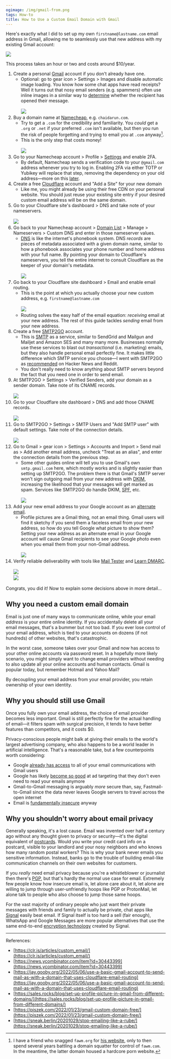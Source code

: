 ```yaml
---
ogimage: /img/gmail-from.png
tags: How-to
title: How to Use a Custom Email Domain with Gmail
---
```


Here's exactly what I did to set up my own `firstname@lastname.com` email address in Gmail, allowing me to seamlessly use that new address with my existing Gmail account:

![](/img/gmail-from.png)

This process takes an hour or two and costs around $10/year.

1. Create a personal [Gmail](https://www.google.com/gmail/about/) account if you don't already have one.
   - Optional: go to gear icon > Settings > Images and disable automatic image loading. You know how some chat apps have read receipts? Well it turns out that nosy email senders (e.g. spammers) often use inline images in a similar way to [determine](https://www.wired.com/2013/12/turn-gmail-auto-image-loading-off/) whether the recipient has opened their message.<br><br>![](/img/gmail-images.png)
1. Buy a domain name at [Namecheap](https://www.namecheap.com/), e.g. `chaidarun.com`.
   - Try to get a `.com` for the credibility and familiarity. You _could_ get a `.org` or `.net` if your preferred `.com` isn't available, but then you run the risk of people forgetting and trying to email you at `.com` anyway[^fawm].
   - This is the only step that costs money!<br><br>![](/img/namecheap-domain.png)
1. Go to your Namecheap account > Profile > [Settings](https://ap.www.namecheap.com/settings/security) and enable 2FA.
   - By default, Namecheap sends a verification code to your `@gmail.com` address whenever you try to log in. Enabling 2FA via either TOTP or Yubikey will replace that step, removing the dependency on your old address&mdash;more on this [later](#why-you-need-a-custom-email-domain).
1. Create a free [Cloudflare](https://www.cloudflare.com/) account and "Add a Site" for your new domain
   - Like me, you might already be using their free CDN on your personal website. You should just reuse your existing site entry if your desired custom email address will be on the same domain.
1. Go to your Cloudflare site's dashboard > DNS and take note of your nameservers.<br><br>![](/img/cloudflare-nameservers.png)
1. Go back to your Namecheap account > [Domain List](https://ap.www.namecheap.com/domains/list/) > Manage > Nameservers > Custom DNS and enter in those nameserver values.
   - [DNS](https://en.wikipedia.org/wiki/Domain_Name_System) is like the internet's phonebook system. DNS _records_ are pieces of metadata associated with a given domain name, similar to how a phonebook associates your phone number and home address with your full name. By pointing your domain to Cloudflare's nameservers, you tell the entire internet to consult Cloudflare as the keeper of your domain's metadata.<br><br>![](/img/namecheap-nameservers.png)
1. Go back to your Cloudflare site dashboard > Email and enable email routing.
   - This is the point at which you actually choose your new custom address, e.g. `firstname@lastname.com`<br><br>![](/img/cloudflare-routing.png)
   - Routing solves the easy half of the email equation: _receiving_ email at your new address. The rest of this guide tackles _sending_ email from your new address.
1. Create a free [SMTP2GO](https://www.smtp2go.com/) account.
   - This is [SMTP](https://en.wikipedia.org/wiki/Simple_Mail_Transfer_Protocol) as a service, similar to SendGrid and Mailgun and Mailjet and Amazon SES and many many more. Businesses normally use these services to blast out _transactional_ (i.e. marketing) emails, but they also handle personal email perfectly fine. It makes little difference which SMTP service you choose&mdash;I went with SMTP2GO as [recommended](https://www.reddit.com/r/selfhosted/comments/wt88z6/what_is_the_best_free_smtp_solution_to_use_with/) on Hacker News and Reddit.
   - You don't really need to know anything about SMTP servers beyond the fact that you need one in order to send email.
1. At SMTP2GO > Settings > Verified Senders, add your domain as a sender domain. Take note of its CNAME records.<br><br>![](/img/smtp2go-senders.png)
1. Go to your Cloudflare site dashboard > DNS and add those CNAME records.<br><br>![](/img/smtp.png)
1. Go to SMTP2GO > Settings > SMTP Users and "Add SMTP user" with default settings. Take note of the connection details.<br><br>![](/img/smtp2go-users.png)
1. Go to Gmail > gear icon > Settings > Accounts and Import > Send mail as > Add another email address, uncheck "Treat as an alias", and enter the connection details from the previous step.
   - Some other guides online will tell you to use Gmail's own `smtp.gmail.com` here, which mostly works and is slightly easier than setting up SMTP2GO. The problem there is that Gmail's SMTP server won't sign outgoing mail from your new address with [DKIM](https://en.wikipedia.org/wiki/DomainKeys_Identified_Mail), increasing the likelihood that your messages will get marked as spam. Services like SMTP2GO do handle DKIM, [SPF](https://en.wikipedia.org/wiki/Sender_Policy_Framework), etc.<br><br>![](/img/gmail-smtp.png)
1. Add your new email address to your Google account as an [alternate email](https://myaccount.google.com/email).
   - Profile pictures are a Gmail thing, not an email thing. Gmail users will find it sketchy if you send them a faceless email from your new address, so how do you tell Google what picture to show them? Setting your new address as an alternate email in your Google account will cause Gmail recipients to see your Google photo even when you email them from your non-Gmail address.<br><br>![](/img/google-alternate-email.png)
1. Verify reliable deliverability with tools like [Mail Tester](https://www.mail-tester.com/) and [Learn DMARC](https://www.learndmarc.com/).<br><br>![](/img/mail-tester.png)<br>![](/img/learndmarc.png)

[^fawm]: I have a friend who snagged `fawm.org` for [his website](https://fiftyninety.fawm.org/), only to then spend several years battling a domain squatter for control of `fawm.com`. In the meantime, the latter domain housed a hardcore porn website.

Congrats, you did it! Now to explain some decisions above in more detail...

## Why you need a custom email domain

Email is just one of many ways to communicate online, while your email _address_ is your entire online identity. If you accidentally delete all your email messages, that's a bummer but not too bad. If you ever lose control of your email address, which is tied to your accounts on dozens (if not hundreds) of other websites, that's catastrophic.

In the worst case, someone takes over your Gmail and now has access to your other online accounts via password reset. In a hopefully more likely scenario, you might simply want to change email providers without needing to also update all your online accounts and human contacts. Gmail is popular today, but remember Hotmail and Yahoo Mail?

By decoupling your email address from your email provider, you retain ownership of your own identity.

## Why you should still use Gmail

Once you fully own your email address, the choice of email provider becomes less important. Gmail is still perfectly fine for the actual handling of email&mdash;it filters spam with surgical precision, it tends to have better features than competitors, and it costs $0.

Privacy-conscious people might balk at giving their emails to the world's largest advertising company, who also happens to be a world leader in artificial intelligence. That's a reasonable take, but a few counterpoints worth considering:

- Google [already has access](https://mako.cc/copyrighteous/google-has-most-of-my-email-because-it-has-all-of-yours) to all of your email communications with Gmail users
- Google has likely [become so good](https://techcrunch.com/2017/06/23/google-has-all-the-data-it-needs-will-stop-scanning-gmail-inboxes/) at ad targeting that they don't even need to read your emails anymore
- Gmail-to-Gmail messaging is arguably _more_ secure than, say, Fastmail-to-Gmail since the data never leaves Google servers to travel across the open internet
- Email is [fundamentally insecure](https://security.stackexchange.com/a/30094) anyway

## Why you shouldn't worry about email privacy

Generally speaking, it's a lost cause. Email was invented over half a century ago without any thought given to privacy or security&mdash;it's the digital equivalent of [postcards](https://www.ias.edu/security/would-you-send-postcard-mail). Would you write your credit card info on a postcard, visible to your landlord and your nosy neighbors and who knows how many random postal workers? This is why your bank never emails you sensitive information. Instead, banks go to the trouble of building email-like communication channels on their own websites for customers.

If you _really_ need email privacy because you're a whistleblower or journalist then there's [PGP](https://www.maketecheasier.com/pgp-encryption-how-it-works/), but that's hardly the normal use case for email. Extremely few people know how insecure email is, let alone care about it, let alone are willing to jump through user-unfriendly hoops like PGP or ProtonMail, let alone talk to people who also choose to jump those same hoops.

For the vast majority of ordinary people who just want their private messages with friends and family to actually be private, chat apps like [Signal](https://signal.org/en/) easily beat email. If Signal itself is too hard a sell (fair enough), WhatsApp and Google Messages are more popular alternatives that use the same end-to-end [encryption technology](https://en.wikipedia.org/wiki/Signal_Protocol) created by Signal.

---

References:

- [https://clr.is/articles/custom_email/](https://clr.is/articles/custom_email/)
- [https://news.ycombinator.com/item?id=30443399](https://news.ycombinator.com/item?id=30443399)
- [https://jay.gooby.org/2022/05/06/use-a-basic-gmail-account-to-send-mail-as-with-a-domain-that-uses-cloudflare-email-routing](https://jay.gooby.org/2022/05/06/use-a-basic-gmail-account-to-send-mail-as-with-a-domain-that-uses-cloudflare-email-routing)
- [https://sales.rocks/blog/set-up-profile-picture-in-gmail-from-different-domains/](https://sales.rocks/blog/set-up-profile-picture-in-gmail-from-different-domains/)
- [https://piszek.com/2022/01/23/gmail-custom-domain-free/](https://piszek.com/2022/01/23/gmail-custom-domain-free/)
- [https://sneak.berlin/20201029/stop-emailing-like-a-rube/](https://sneak.berlin/20201029/stop-emailing-like-a-rube/)
